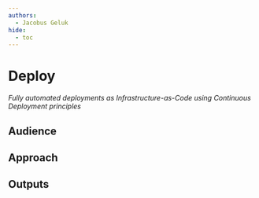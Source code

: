 ```yaml
---
authors:
  - Jacobus Geluk
hide:
  - toc
---
```

# Deploy

<!--summary-start-->
_Fully automated deployments as Infrastructure-as-Code using Continuous Deployment principles_
<!--summary-end-->

## Audience

## Approach

## Outputs
